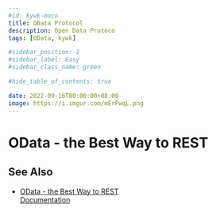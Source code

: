 ```yaml
---
#id: kywk-moco
title: OData Protocol
description: Open Data Protoco
tags: [OData, kywk]

#sidebar_position: 1
#sidebar_label: Easy
#sidebar_class_name: green

#hide_table_of_contents: true

date: 2022-09-16T00:00:00+08:00
image: https://i.imgur.com/mErPwqL.png
---
```


OData - the Best Way to REST
============================











See Also
--------

- [OData - the Best Way to REST](https://www.odata.org)  
  [Documentation](https://www.odata.org/documentation/) 

